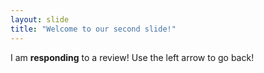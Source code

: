 ```yaml
---
layout: slide
title: "Welcome to our second slide!"
---
```

I am **responding** to a review!
Use the left arrow to go back!
